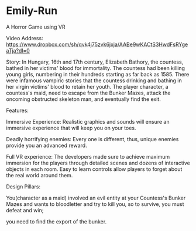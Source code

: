 # Emily-Run
A Horror Game using VR


Video Address:
https://www.dropbox.com/sh/qvk4j75zvk6jxja/AABe9wKACtS3HwdFsRYgeaTja?dl=0

Story:
In Hungary, 16th and 17th century, Elizabeth Bathory, the countess, bathed in her victims' blood for immortality. The countess had been killing young girls, numbering in their 
hundreds starting as far back as 1585. There were infamous vampiric stories that the countess drinking and bathing in her virgin victims' blood to retain her youth.
The player character, a countess's maid, need to escape from the Bunker Mazes, attack the oncoming obstructed skeleton man, and eventually find the exit.


Features:

Immersive Experience: Realistic graphics and sounds will ensure an immersive experience that will keep you on your toes.

Deadly horrifying enemies: Every one is different, thus, unique enemies provide you an advanced reward.

Full VR experience: The developers made sure to achieve maximum immersion for the players through detailed scenes and dozens of interactive objects in each room.
Easy to learn controls allow players to forget about the real world around them.



Design Pillars:

You(character as a maid) involved an evil entity at your Countess's Bunker Mazes and wants to bloodletter and try to kill you, so to survive, you must defeat and win; 

you need to find the export of the bunker.

